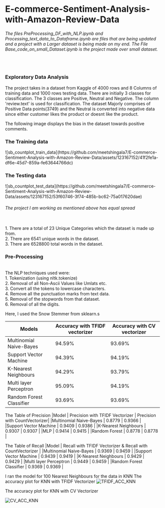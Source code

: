 # E-commerce-Sentiment-Analysis-with-Amazon-Review-Data

<h6>
  The files PreProcessing_DF_with_NLP.ipynb and Processing_text_data_to_Dataframe.ipynb are files that are being updated and a project with a Larger dataset is being made on my end. The File Base_code_on_small_Dataset.ipynb is the project made over small dataset. 
</h6>
<br>
<h3>Exploratory Data Analysis</h3>
The project takes in a dataset from Kaggle of 4000 rows and 8 Columns of training data and 1000 rows testing data. There are initially 3 classes for classification. The 3 classes are Positive, Neutral and Negative. The column 'review.text' is used for classification. The dataset Majorly comprises of Positive Data points(3749) and the Neutral is converted into negative data since either customer likes the product or doesnt like the product. 

The following image displays the bias in the dataset towards positive comments.
<h3> The Training data</h3>
![sb_countplot_train_data](https://github.com/meetshingala7/E-commerce-Sentiment-Analysis-with-Amazon-Review-Data/assets/123167152/41f2fe1a-df6e-45d7-859a-fe63644766dc)

<h3> The Testing data</h3>
![sb_countplot_test_data](https://github.com/meetshingala7/E-commerce-Sentiment-Analysis-with-Amazon-Review-Data/assets/123167152/53f60746-3f74-485b-bc62-75a017620dae)

<h6>The project I am working as mentioned above has equal spread</h6>

<br>
1. There are a total of 23 Unique Categories which the dataset is made up from. <br>
2. There are 6541 unique words in the dataset. <br>
3. There are 6528800 total words in the dataset. <br>

<h3>Pre-Processing</h3><br>
The NLP techniques used were:<br>
1. Tokenization (using nltk.tokenize)<br>
2. Removal of all Non-Ascii Values like Umlats etc.<br>
3. Convert all the tokens to lowercase characters.<br>
4. Remove all the punctuation marks from text data.<br>
5. Removal of the stopwords from that dataset.<br>
6. Removal of all the digits.<br>

Here, I used the Snow Stemmer from sklearn.s


| Models |Accuracy with TFIDF vectorizer  | Accuracy with CV vectorizer |
| ------------- | ------------- | ------------- |
| Multinomial Naive-Bayes | 94.59%  | 93.69%  |
| Support Vector Machine | 94.39%  | 94.19%  |
| K-Nearest Neighbours | 94.29% | 93.79% |
| Multi layer Perceptron | 95.09% | 94.19% |
| Random Forest Classifier | 93.69% | 93.69% |


The Table of Precision
|Model                   | Precision with TFIDF Vectorizer | Precision with CountVectorizer|
|Multinomial Naive-Bayes | 0.8779                   | 0.9366                  |
|Support Vector Machine  | 0.9409                   | 0.9386                  |
|K-Nearest Neighbours                     | 0.9307                   | 0.9307                  |
|MLP                     | 0.9414                   | 0.9415                  |
|Random Forest           | 0.8778                   | 0.8778                  |

The Table of Recall
|Model                   | Recall with TFIDF Vectorizer & Recall with CountVectorizer |
|Multinomial Naive-Bayes | 0.9369                   | 0.9459                  |
|Support Vector Machine  | 0.9439                   | 0.9419                  |
|K-Nearest Neighbours    | 0.9429                   | 0.9429                  |
|Multi layer Perceptron                     | 0.9449                   | 0.9459            |
|Random Forest Classifier          | 0.9369                   | 0.9369       |


I ran the model for 100 Nearest Neighbours for the data in KNN 
The accuracy plot for KNN with TFIDF Vectorizer
![TFIDF_ACC_KNN](https://github.com/meetshingala7/E-commerce-Sentiment-Analysis-with-Amazon-Review-Data/assets/123167152/3163160a-ac84-435a-9b13-b48098963bf1)

The accuracy plot for KNN with CV Vectorizer

![CV_ACC_KNN](https://github.com/meetshingala7/E-commerce-Sentiment-Analysis-with-Amazon-Review-Data/assets/123167152/0518b578-e334-43b0-a042-3f7ea85ead3d)
